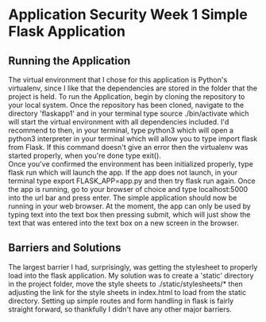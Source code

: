 # Application Security Week 1 Simple Flask Application

## Running the Application

The virtual environment that I chose for this application is Python's
virtualenv, since I like that the dependencies are stored in the folder that the
project is held. To run the Application, begin by cloning the repository to your
local system. Once the repository has been cloned, navigate to the directory
'flaskapp1' and in your terminal type source ./bin/activate which will start the
virtual environment with all dependencies included. I'd recommend to then, in
your terminal, type python3 which will open a python3 interpreter in your
terminal which will allow you to type import flask from Flask. If this command
doesn't give an error then the virtualenv was started properly, when you're done
type exit().  
 Once you've confirmed the environment has been initialized properly, type flask
run which will launch the app. If the app does not launch, in your terminal type
export FLASK_APP=app.py and then try flask run again. Once the app is running,
go to your browser of choice and type localhost:5000 into the url bar and press
enter. The simple application should now be running in your web browser. At the
moment, the app can only be used by typing text into the text box then pressing
submit, which will just show the text that was entered into the text box on a
new screen in the browser.

## Barriers and Solutions

The largest barrier I had, surprisingly, was getting the stylesheet to properly
load into the flask application. My solution was to create a 'static' directory
in the project folder, move the style sheets to ./static/stylesheets/\* then
adjusting the link for the style sheets in index.html to load from the static
directory. Setting up simple routes and form handling in flask is fairly
straight forward, so thankfully I didn't have any other major barriers.
